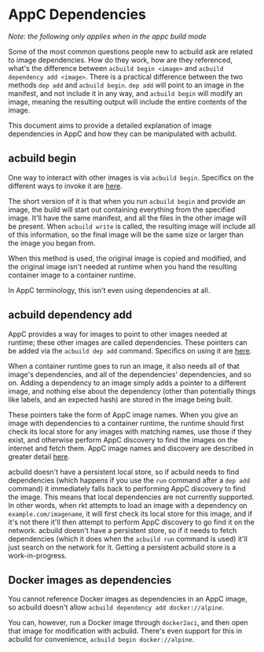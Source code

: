 # AppC Dependencies

_Note: the following only applies when in the appc build mode_

Some of the most common questions people new to acbuild ask are related to image
dependencies. How do they work, how are they referenced, what's the difference
between `acbuild begin <image>` and `acbuild dependency add <image>`. There is a 
practical difference between the two methods `dep add` and `acbuild begin`. 
`dep add` will point to an image in the manifest, and not include it in any way, 
and `acbuild begin` will modify an image, meaning the resulting output will 
include the entire contents of the image.

This document aims to provide a detailed explanation of image dependencies in
AppC and how they can be manipulated with acbuild. 

## acbuild begin

One way to interact with other images is via `acbuild begin`. Specifics on the
different ways to invoke it are [here][1].

The short version of it is that when you run `acbuild begin` and provide an
image, the build will start out containing everything from the specified image.
It'll have the same manifest, and all the files in the other image will be
present. When `acbuild write` is called, the resulting image will include all of
this information, so the final image will be the same size or larger than the
image you began from.

When this method is used, the original image is copied and modified, and the
original image isn't needed at runtime when you hand the resulting container
image to a container runtime.

In AppC terminology, this isn't even using dependencies at all.

## acbuild dependency add

AppC provides a way for images to point to other images needed at runtime; these
other images are called dependencies. These pointers can be added via the
`acbuild dep add` command. Specifics on using it are [here][2].

When a container runtime goes to run an image, it also needs all of that image's
dependencies, and all of the dependencies' dependencies, and so on. Adding a
dependency to an image simply adds a pointer to a different image, and nothing
else about the dependency (other than potentially things like labels, and an
expected hash) are stored in the image being built.

These pointers take the form of AppC image names. When you give an image with
dependencies to a container runtime, the runtime should first check its local
store for any images with matching names, use those if they exist, and otherwise
perform AppC discovery to find the images on the internet and fetch them. AppC
image names and discovery are described in greater detail [here][3].

acbuild doesn't have a persistent local store, so if acbuild needs to find
dependencies (which happens if you use the `run` command after a `dep add`
command) it immediately falls back to performing AppC discovery to find the
image. This means that local dependencies are not currently supported.
In other words, when rkt attempts to load an image with a dependency on 
`example.com/imagename`, it will first check its local store for this image, 
and if it's not there it'll then attempt to perform AppC discovery to go find 
it on the network. acbuild doesn't have a persistent store, so if it needs to
fetch dependencies (which it does when the `acbuild run` command is used) it'll 
just search on the network for it. Getting a persistent acbuild store is a 
work-in-progress.

## Docker images as dependencies ##

You cannot reference Docker images as dependencies in an AppC image, so 
acbuild doesn't allow `acbuild dependency add docker://alpine`.

You can, however, run a Docker image through `docker2aci`, and then open that 
image for modification with acbuild. There's even support for this in acbuild 
for convenience, `acbuild begin docker://alpine`.

[1]: subcommands/begin.md
[2]: subcommands/dependency.md
[3]: https://github.com/appc/spec/blob/master/spec/discovery.md
